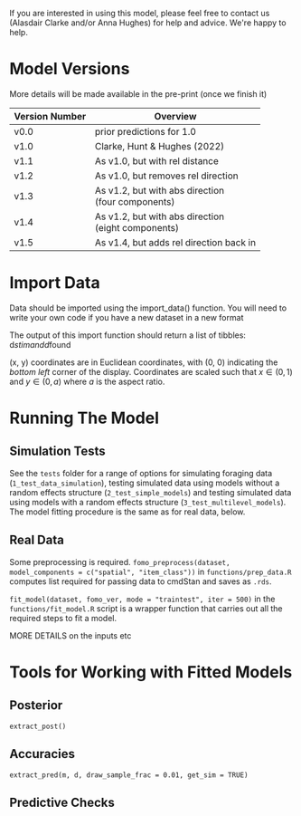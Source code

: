 If you are interested in using this model, please feel free to contact us (Alasdair Clarke and/or Anna Hughes) for help and advice. We're happy to help. 


# Model Versions

More details will be made available in the pre-print (once we finish it)

| Version Number             | Overview                           |
|----------------------------|------------------------------------|
| v0.0                       | prior predictions for 1.0          |
| v1.0                       | Clarke, Hunt & Hughes (2022)       |
| v1.1                       | As v1.0, but with rel distance     |
| v1.2                       | As v1.0, but removes rel direction |
| v1.3                       | As v1.2, but with abs direction <br> (four components) |
| v1.4                | As v1.2, but with abs direction <br> (eight components) |
| v1.5               | As v1.4, but adds rel direction back in                          |



# Import Data

Data should be imported using the import_data() function. You will need to write your own code if you have a new dataset in a new format 

The output of this import function should return a list of tibbles: d$stim and d$found

(x, y) coordinates are in Euclidean coordinates, with (0, 0) indicating the *bottom left* corner of the display. 
Coordinates are scaled such that $x \in (0, 1)$ and $y \in (0, a)$ where $a$ is the aspect ratio.



# Running The Model

## Simulation Tests

See the `tests` folder for a range of options for simulating foraging data (`1_test_data_simulation`), testing simulated data using models without a random effects structure (`2_test_simple_models`) and testing simulated data using models with a random effects structure (`3_test_multilevel_models`). The model fitting procedure is the same as for real data, below.

## Real Data

Some preprocessing is required. `fomo_preprocess(dataset, model_components = c("spatial", "item_class"))` in `functions/prep_data.R` computes list required for passing data to cmdStan and saves as `.rds`.

`fit_model(dataset, fomo_ver, mode = "traintest", iter = 500)` in the `functions/fit_model.R` script is a wrapper function that carries out all the required steps to fit a model.

MORE DETAILS on the inputs etc

# Tools for Working with Fitted Models

## Posterior

`extract_post()`

## Accuracies

`extract_pred(m, d, draw_sample_frac = 0.01, get_sim = TRUE)` 

## Predictive Checks
